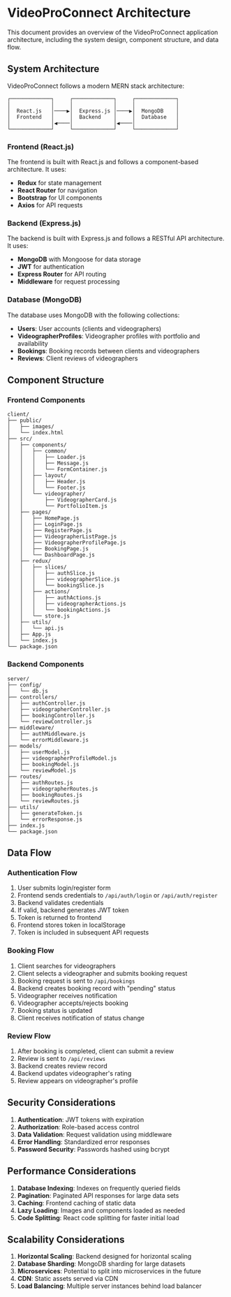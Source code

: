 # VideoProConnect Architecture

This document provides an overview of the VideoProConnect application architecture, including the system design, component structure, and data flow.

## System Architecture

VideoProConnect follows a modern MERN stack architecture:

```
┌─────────────┐     ┌─────────────┐     ┌─────────────┐
│             │     │             │     │             │
│  React.js   │────▶│  Express.js │────▶│  MongoDB    │
│  Frontend   │     │  Backend    │     │  Database   │
│             │◀────│             │◀────│             │
└─────────────┘     └─────────────┘     └─────────────┘
```

### Frontend (React.js)

The frontend is built with React.js and follows a component-based architecture. It uses:

- **Redux** for state management
- **React Router** for navigation
- **Bootstrap** for UI components
- **Axios** for API requests

### Backend (Express.js)

The backend is built with Express.js and follows a RESTful API architecture. It uses:

- **MongoDB** with Mongoose for data storage
- **JWT** for authentication
- **Express Router** for API routing
- **Middleware** for request processing

### Database (MongoDB)

The database uses MongoDB with the following collections:

- **Users**: User accounts (clients and videographers)
- **VideographerProfiles**: Videographer profiles with portfolio and availability
- **Bookings**: Booking records between clients and videographers
- **Reviews**: Client reviews of videographers

## Component Structure

### Frontend Components

```
client/
├── public/
│   ├── images/
│   └── index.html
├── src/
│   ├── components/
│   │   ├── common/
│   │   │   ├── Loader.js
│   │   │   ├── Message.js
│   │   │   └── FormContainer.js
│   │   ├── layout/
│   │   │   ├── Header.js
│   │   │   └── Footer.js
│   │   └── videographer/
│   │       ├── VideographerCard.js
│   │       └── PortfolioItem.js
│   ├── pages/
│   │   ├── HomePage.js
│   │   ├── LoginPage.js
│   │   ├── RegisterPage.js
│   │   ├── VideographerListPage.js
│   │   ├── VideographerProfilePage.js
│   │   ├── BookingPage.js
│   │   └── DashboardPage.js
│   ├── redux/
│   │   ├── slices/
│   │   │   ├── authSlice.js
│   │   │   ├── videographerSlice.js
│   │   │   └── bookingSlice.js
│   │   ├── actions/
│   │   │   ├── authActions.js
│   │   │   ├── videographerActions.js
│   │   │   └── bookingActions.js
│   │   └── store.js
│   ├── utils/
│   │   └── api.js
│   ├── App.js
│   └── index.js
└── package.json
```

### Backend Components

```
server/
├── config/
│   └── db.js
├── controllers/
│   ├── authController.js
│   ├── videographerController.js
│   ├── bookingController.js
│   └── reviewController.js
├── middleware/
│   ├── authMiddleware.js
│   └── errorMiddleware.js
├── models/
│   ├── userModel.js
│   ├── videographerProfileModel.js
│   ├── bookingModel.js
│   └── reviewModel.js
├── routes/
│   ├── authRoutes.js
│   ├── videographerRoutes.js
│   ├── bookingRoutes.js
│   └── reviewRoutes.js
├── utils/
│   ├── generateToken.js
│   └── errorResponse.js
├── index.js
└── package.json
```

## Data Flow

### Authentication Flow

1. User submits login/register form
2. Frontend sends credentials to `/api/auth/login` or `/api/auth/register`
3. Backend validates credentials
4. If valid, backend generates JWT token
5. Token is returned to frontend
6. Frontend stores token in localStorage
7. Token is included in subsequent API requests

### Booking Flow

1. Client searches for videographers
2. Client selects a videographer and submits booking request
3. Booking request is sent to `/api/bookings`
4. Backend creates booking record with "pending" status
5. Videographer receives notification
6. Videographer accepts/rejects booking
7. Booking status is updated
8. Client receives notification of status change

### Review Flow

1. After booking is completed, client can submit a review
2. Review is sent to `/api/reviews`
3. Backend creates review record
4. Backend updates videographer's rating
5. Review appears on videographer's profile

## Security Considerations

1. **Authentication**: JWT tokens with expiration
2. **Authorization**: Role-based access control
3. **Data Validation**: Request validation using middleware
4. **Error Handling**: Standardized error responses
5. **Password Security**: Passwords hashed using bcrypt

## Performance Considerations

1. **Database Indexing**: Indexes on frequently queried fields
2. **Pagination**: Paginated API responses for large data sets
3. **Caching**: Frontend caching of static data
4. **Lazy Loading**: Images and components loaded as needed
5. **Code Splitting**: React code splitting for faster initial load

## Scalability Considerations

1. **Horizontal Scaling**: Backend designed for horizontal scaling
2. **Database Sharding**: MongoDB sharding for large datasets
3. **Microservices**: Potential to split into microservices in the future
4. **CDN**: Static assets served via CDN
5. **Load Balancing**: Multiple server instances behind load balancer
